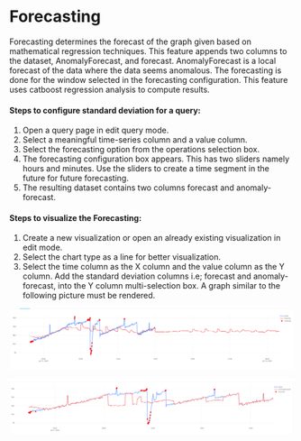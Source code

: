 # Forecasting

Forecasting determines the forecast of the graph given based on mathematical regression techniques. This feature appends two columns to the dataset, AnomalyForecast, and forecast. AnomalyForecast is a local forecast of the data where the data seems anomalous. The forecasting is done for the window selected in the forecasting configuration. This feature uses catboost regression analysis to compute results.

#### Steps to configure standard deviation for a query:

1. Open a query page in edit query mode.
2. Select a meaningful time-series column and a value column.
3. Select the forecasting option from the operations selection box.
4. The forecasting configuration box appears. This has two sliders namely hours and minutes. Use the sliders to create a time segment in the future for future forecasting.
5. The resulting dataset contains two columns forecast and anomaly-forecast.

#### Steps to visualize the Forecasting:

1. Create a new visualization or open an already existing visualization in edit mode.
2. Select the chart type as a line for better visualization.
3. Select the time column as the X column and the value column as the Y column. Add the standard deviation columns i.e; forecast and anomaly-forecast, into the Y column multi-selection box. A graph similar to the following picture must be rendered.



![](../../.gitbook/assets/forecast2.png)

![](../../.gitbook/assets/forecast1.png)
